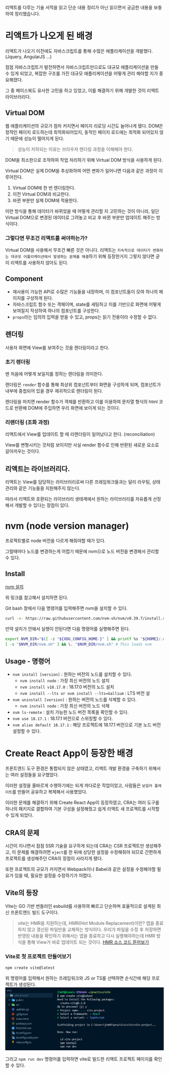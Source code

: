 리액트를 다루는 기술 서적을 읽고 단순 내용 정리가 아닌 읽으면서 궁금한 내용을 보충하여 정리했습니다.

# 리액트가 나오게 된 배경

리액트가 나오기 이전에도 자바스크립트를 통해 수많은 애플리케이션을 개발했다. (Jquery, AngularJS ...)

점점 자바스크립트가 발전하면서 자바스크립트만으로도 대규모 애플리케이션을 만들 수 있게 되었고, 복잡한 구조를 가진 대규모 애플리케이션을 어떻게 관리 해야할 지가 중요해졌다.

그 중 페이스북도 유사한 고민을 하고 있었고, 이를 해결하기 위해 개발한 것이 리액트 라이브러리다.

## Virtual DOM
웹 애플리케이션의 규모가 점차 커지면서 페이지 리로딩 시간도 늘어나게 됐다. DOM은 정적인 페이지 로드하는데 최적화되어있지, 동적인 페이지 로드에는 최적화 되어있지 않기 때문에 성능이 떨어지게 된다.
> 성능이 저하되는 이유는 브라우저 렌더링 과정을 이해해야 한다.

DOM을 최소한으로 조작하여 작업 처리하기 위해 Virtual DOM 방식을 사용하게 된다.

Virtual DOM은 실제 DOM을 추상화하여 어떤 변화가 일어나면 다음과 같은 과정이 이루어진다.
1. Virtual DOM에 한 번 렌더링한다.
2. 이전 Virtual DOM과 비교한다.
3. 바뀐 부분만 실제 DOM에 적용한다.

이런 방식을 통해 데이터가 바뀌었을 때 어떻게 관리할 지 고민하는 것이 아니라, 일단 Virtual DOM으로 변경된 데이터로 그려놓고 비교 후 바뀐 부분만 업데이트 해주는 방식이다.

### 그렇다면 무조건 리액트를 써야하는가?
Virtual DOM을 사용해서 무조건 빠른 것은 아니다. 리액트는 `지속적으로 데이터가 변화하는 대규모 어플리케이션에서 발생하는 문제를 해결`하기 위해 등장한거지 그렇지 않다면 굳이 리액트를 사용하지 않아도 된다.

## Component
- 재사용이 가능한 API로 수많은 기능들을 내장하며, 이 컴포넌트들이 모여 하나의 페이지를 구성하게 된다.
- 자바스크립트 함수 또는 객체이며, state를 세팅하고 이를 기반으로 화면에 어떻게 보여질지 작성하여 하나의 컴포넌트를 구성한다.
- `props`라는 임의의 입력을 받을 수 있고, props는 읽기 전용이라 수정할 수 없다.

## 렌더링
사용자 화면에 View를 보여주는 것을 렌더링이라고 한다.

### 초기 렌더링
맨 처음에 어떻게 보일지를 정하는 렌더링을 의미한다.

렌더링은 `render` 함수를 통해 최상위 컴포넌트부터 화면을 구성하게 되며, 컴포넌트가 내부에 중첩되어 있을 경우 재귀적으로 렌더링이 된다.

렌더링을 마치면 render 함수가 객체를 반환하고 이를 이용하여 문자열 형식의 html 코드로 반환해 DOM에 주입하면 우리 화면에 보이게 되는 것이다.

### 리렌더링 (조화 과정)
리액트에서 View를 업데이트 할 때 리렌더링이 일어났다고 한다. (reconciliation)

View를 변형시키는 것처럼 보이지만 사실 render 함수로 인해 반환된 새로운 요소로 갈아끼우는 것이다.

## 리액트는 라이브러리다.
리액트는 View를 담당하는 라이브러리로써 다른 프레임워크들과는 달리 라우팅, 상태 관리와 같은 기능들을 지원해주지 않는다.

따라서 리액트와 호환되는 라이브러리 생태계에서 원하는 라이브러리를 자유롭게 선정해서 개발할 수 있다는 장점이 있다.

# nvm (node version manager)
프로젝트별로 node 버전을 다르게 해줘야할 때가 있다.

그럴때마다 노드를 변경하는게 어렵기 때문에 nvm으로  노드 버전을 변경해서 관리할 수 있다.
## Install
[nvm 설치](https://github.com/nvm-sh/nvm#installing-and-updating)

위 링크를 참고해서 설치하면 된다.

Git bash 창에서 다음 명령어를 입력해주면 nvm을 설치할 수 있다.
```bash
curl -o- https://raw.githubusercontent.com/nvm-sh/nvm/v0.39.7/install.sh | bash
```

만약 설치가 안돼서 실행이 안된다면 다음 명령어를 실행해주면 된다.
```bash
export NVM_DIR="$([ -z "${XDG_CONFIG_HOME-}" ] && printf %s "${HOME}/.nvm" || printf %s "${XDG_CONFIG_HOME}/nvm")"
[ -s "$NVM_DIR/nvm.sh" ] && \. "$NVM_DIR/nvm.sh" # This loads nvm
```

## Usage - 명령어

- `nvm install [version]` : 원하는 버전의 노드를 설치할 수 있다.
    - `nvm install node` : 가장 최신 버전의 노드 설치
    - `nvm install v18.17.0` : 18.17.0 버전의 노드 설치
    - `nvm install --lts or nvm install --lts=Gallium` : LTS 버전 설
- `nvm uninstall [version]` : 원하는 버전의 노드를 삭제할 수 있다.
    - `nvm install node` : 가장 최신 버전의 노드 삭제
- `nvm ls-remote` : 설치 가능한 노드 버전 목록을 확인할 수 있다.
- `nvm use 18.17.1` : 18.17.1 버전으로 스위칭할 수 있다.
- `nvm alias default 18.17.1` : 해당 프로젝트에 18.17.1 버전으로 기본 노드 버전 설정할 수 있다.

# Create React App이 등장한 배경
프론트엔드 도구 환경은 통합되지 않은 상태였고, 리액트 개발 환경을 구축하기 위해서는 여러 설정들을 요구했었다.

이러한 설정을 올바르게 수행하기에는 되게 까다로운 작업이었고, 사람들은 `보일러 플레이트`를 만들어 공유하고 복제해서 사용했었다.

이러한 문제를 해결하기 위해 Create React App이 등장하였고, CRA는 여러 도구를 하나의 패키지로 결합하여 기본 구성을 설정해줬고 쉽게 리액트 새 프로젝트를 시작할 수 있게 되었다.

## CRA의 문제
시간이 지나면서 점점 SSR 기술을 요구하게 되는데 CRA는 CSR 프로젝트만 생성해주고, 이 문제를 해결하려면 `eject`를 한 뒤에 상당한 설정을 수정해줘야 되므로 간편하게 프로젝트를 생성해주던 CRA의 장점이 사라지게 됐다.

또한 프로젝트의 규모가 커지면서 Webpack이나 Babel과 같은 설정을 수정해야할 필요가 있을 때, 필요한 설정을 수정하기가 어렵다.

## Vite의 등장
Vite는 GO 기반 번들러인 esbuild를 사용하여 빠르고 단순하며 효율적으로 설계된 최신 프론트엔드 빌드 도구이다.
> vite는 HMR을 지원하는데, HMR(Hot Module Replacement)이란? 앱을 종료하지 않고 갱신된 파일만을 교체하는 방식이다.
> 우리가 파일을 수정 후 저장하면 반영된 내용을 확인하기 위해서는 앱을 종료하고 다시 실행해야하는데
> HMR 방식을 통해 View가 바로 업데이트 되는 것이다.
[HMR 소스 코드 뜯어보기](https://velog.io/@woohm402/vite-react-hmr)

### Vite로 첫 프로젝트 만들어보기
```bash
npm create vite@latest
```
위 명령어를 입력해서 원하는 프레임워크와 JS or TS를 선택하면 순식간에 해당 프로젝트가 생성된다.
![create-vite](create-vite.png)

그리고 `npm run dev` 명령어를 입력하면 vite로 빌드한 리액트 프로젝트 페이지를 확인할 수 있다.